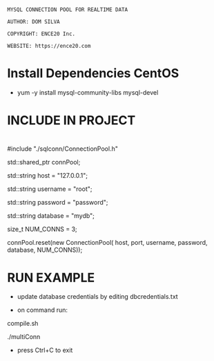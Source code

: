 # ##########################################################

    MYSQL CONNECTION POOL FOR REALTIME DATA

    AUTHOR: DOM SILVA

    COPYRIGHT: ENCE20 Inc.

    WEBSITE: https://ence20.com

# ##########################################################


# Install Dependencies CentOS

- yum -y install mysql-community-libs mysql-devel

# INCLUDE IN PROJECT

# #########################################

#include "./sqlconn/ConnectionPool.h"

std::shared_ptr<ConnectionPool> connPool;

std::string host = "127.0.0.1";

std::string username = "root";

std::string password = "password";

std::string database = "mydb";

size_t NUM_CONNS = 3;

connPool.reset(new ConnectionPool(
                host, port, username, password, database, NUM_CONNS));

# #############################################

# RUN EXAMPLE

- update database credentials by editing dbcredentials.txt 

- on command run:

compile.sh

./multiConn

- press Ctrl+C to exit



